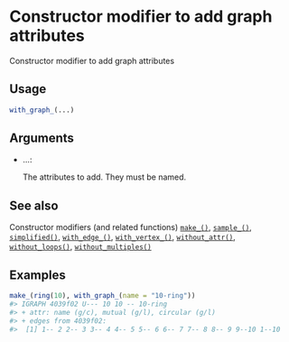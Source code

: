 # Constructor modifier to add graph attributes

Constructor modifier to add graph attributes

## Usage

``` r
with_graph_(...)
```

## Arguments

- ...:

  The attributes to add. They must be named.

## See also

Constructor modifiers (and related functions)
[`make_()`](https://r.igraph.org/reference/make_.md),
[`sample_()`](https://r.igraph.org/reference/sample_.md),
[`simplified()`](https://r.igraph.org/reference/simplified.md),
[`with_edge_()`](https://r.igraph.org/reference/with_edge_.md),
[`with_vertex_()`](https://r.igraph.org/reference/with_vertex_.md),
[`without_attr()`](https://r.igraph.org/reference/without_attr.md),
[`without_loops()`](https://r.igraph.org/reference/without_loops.md),
[`without_multiples()`](https://r.igraph.org/reference/without_multiples.md)

## Examples

``` r
make_(ring(10), with_graph_(name = "10-ring"))
#> IGRAPH 4039f02 U--- 10 10 -- 10-ring
#> + attr: name (g/c), mutual (g/l), circular (g/l)
#> + edges from 4039f02:
#>  [1] 1-- 2 2-- 3 3-- 4 4-- 5 5-- 6 6-- 7 7-- 8 8-- 9 9--10 1--10
```
